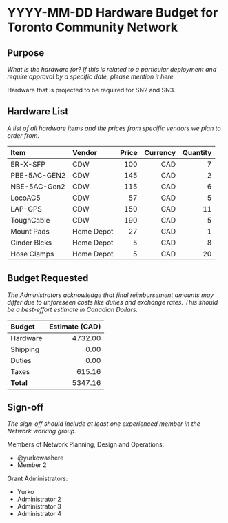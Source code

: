 # YYYY-MM-DD Hardware Budget for Toronto Community Network

## Purpose

_What is the hardware for? If this is related to a particular deployment and require approval by a specific date, please mention it here._

Hardware that is projected to be required for SN2 and SN3.

## Hardware List

_A list of all hardware items and the prices from specific vendors we plan to order from._

| Item        | Vendor     | Price  | Currency | Quantity | 
|:------------|:-----------|-------:|---------:|---------:|
| ER-X-SFP    | CDW        |  100   |   CAD    |        7 |
| PBE-5AC-GEN2| CDW        |  145   |   CAD    |        2 |
| NBE-5AC-Gen2| CDW        |  115   |   CAD    |        6 |
| LocoAC5     | CDW        |   57   |   CAD    |        5 |
| LAP-GPS     | CDW        |  150   |   CAD    |       11 |
| ToughCable  | CDW        |  190   |   CAD    |        5 |
| Mount Pads  | Home Depot |   27   |   CAD    |        1 |
| Cinder Blcks| Home Depot |    5   |   CAD    |        8 |
| Hose Clamps | Home Depot |    5   |   CAD    |       20 |


## Budget Requested

_The Administrators acknowledge that final reimbursement amounts may differ due to unforeseen costs like duties and exchange rates. This should be a best-effort estimate in Canadian Dollars._

| Budget    | Estimate (CAD) |
|:----------|---------------:|
| Hardware  |        4732.00 |
| Shipping  |           0.00 |
| Duties    |           0.00 |
| Taxes     |         615.16 |
| **Total** |        5347.16 |

## Sign-off

_The sign-off should include at least one experienced member in the Network working group._

Members of Network Planning, Design and Operations:
- @yurkowashere
- Member 2

Grant Administrators:
- Yurko
- Administrator 2
- Administrator 3
- Administrator 4
